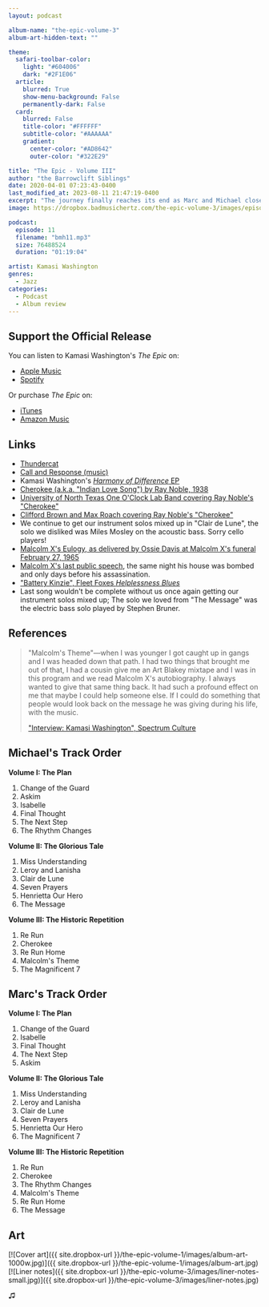 ```yaml
---
layout: podcast

album-name: "the-epic-volume-3"
album-art-hidden-text: ""

theme:
  safari-toolbar-color:
    light: "#604006"
    dark: "#2F1E06"
  article:
    blurred: True
    show-menu-background: False
    permanently-dark: False
  card:
    blurred: False
    title-color: "#FFFFFF"
    subtitle-color: "#AAAAAA"
    gradient:
      center-color: "#AD8642"
      outer-color: "#322E29"

title: "The Epic - Volume III"
author: "the Barrowclift Siblings"
date: 2020-04-01 07:23:43-0400
last_modified_at: 2023-08-11 21:47:19-0400
excerpt: "The journey finally reaches its end as Marc and Michael close the book on Kamasi Washington’s “The Epic” with Volume III: “The Historic Repetition”."
image: https://dropbox.badmusichertz.com/the-epic-volume-3/images/episode-art.jpg

podcast:
  episode: 11
  filename: "bmh11.mp3"
  size: 76488524
  duration: "01:19:04"

artist: Kamasi Washington
genres:
  - Jazz
categories:
  - Podcast
  - Album review
---
```


## Support the Official Release

You can listen to Kamasi Washington's *The Epic* on:

* [Apple Music](https://music.apple.com/us/album/the-epic/975610456)
* [Spotify](https://open.spotify.com/album/2j2q2ySuVk43eHB8wI5XQj)

Or purchase *The Epic* on:

* [iTunes](https://music.apple.com/us/album/the-epic/975610456)
* [Amazon Music](https://www.amazon.com/Epic-Kamasi-Washington/dp/B073JT28S3/ref=tmm_msc_swatch_0?_encoding=UTF8&qid=&sr=)

## Links

* [Thundercat](https://ninjatune.net/artist/thundercat)
* [Call and Response (music)](https://en.wikipedia.org/wiki/Call_and_response_(music))
* Kamasi Washington's [*Harmony of Difference* EP](https://music.apple.com/us/album/harmony-of-difference-ep/1263764280)
* [Cherokee (a.k.a. "Indian Love Song") by Ray Noble, 1938](https://en.wikipedia.org/wiki/Cherokee_(Ray_Noble_song))
* [University of North Texas One O'Clock Lab Band covering Ray Noble's "Cherokee"](https://www.youtube.com/watch?v=NGQvP3Buv60)
* [Clifford Brown and Max Roach covering Ray Noble's "Cherokee"](https://www.youtube.com/watch?v=W9cUWqkHCQ8)
* We continue to get our instrument solos mixed up in "Clair de Lune", the solo we disliked was Miles Mosley on the acoustic bass. Sorry cello players!
* [Malcolm X's Eulogy, as delivered by Ossie Davis at Malcolm X's funeral February 27, 1965](https://www.malcolmx.com/eulogy/)
* [Malcolm X's last public speech](https://youtu.be/HzadDomO5cA?t=113), the same night his house was bombed and only days before his assassination.
* ["Battery Kinzie", Fleet Foxes *Helplessness Blues*](https://music.apple.com/us/album/battery-kinzie/425059566?i=425059575)
* Last song wouldn't be complete without us once again getting our instrument solos mixed up; The solo we loved from "The Message" was the electric bass solo played by Stephen Bruner.

## References

> "Malcolm's Theme"—when I was younger I got caught up in gangs and I was headed down that path. I had two things that brought me out of that, I had a cousin give me an Art Blakey mixtape and I was in this program and we read Malcolm X's autobiography. I always wanted to give that same thing back. It had such a profound effect on me that maybe I could help someone else. If I could do something that people would look back on the message he was giving during his life, with the music.
>
> ["Interview: Kamasi Washington", Spectrum Culture](https://spectrumculture.com/2015/06/23/interview-kamasi-washington/)

## Michael's Track Order

**Volume I: The Plan**

1. Change of the Guard
2. Askim
3. Isabelle
4. Final Thought
5. The Next Step
6. The Rhythm Changes

**Volume II: The Glorious Tale**

1. Miss Understanding
2. Leroy and Lanisha
3. Clair de Lune
4. Seven Prayers
5. Henrietta Our Hero
6. The Message

**Volume III: The Historic Repetition**

1. Re Run
2. Cherokee
3. Re Run Home
4. Malcolm's Theme
5. The Magnificent 7

## Marc's Track Order

**Volume I: The Plan**

1. Change of the Guard
2. Isabelle
3. Final Thought
4. The Next Step
5. Askim

**Volume II: The Glorious Tale**

1. Miss Understanding
2. Leroy and Lanisha
3. Clair de Lune
4. Seven Prayers
5. Henrietta Our Hero
6. The Magnificent 7

**Volume III: The Historic Repetition**

1. Re Run
2. Cherokee
3. The Rhythm Changes
4. Malcolm's Theme
5. Re Run Home
6. The Message

## Art

[![Cover art]({{ site.dropbox-url }}/the-epic-volume-1/images/album-art-1000w.jpg)]({{ site.dropbox-url }}/the-epic-volume-1/images/album-art.jpg)
[![Liner notes]({{ site.dropbox-url }}/the-epic-volume-3/images/liner-notes-small.jpg)]({{ site.dropbox-url }}/the-epic-volume-3/images/liner-notes.jpg)

♫︎